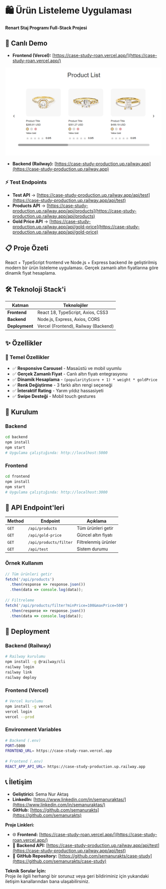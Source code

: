 # 🛍️ Ürün Listeleme Uygulaması

**Renart Staj Programı Full-Stack Projesi**

## 🚀 Canlı Demo

- **Frontend (Vercel):** [https://case-study-roan.vercel.app/](https://case-study-roan.vercel.app/)

<img src="case-study-photo.png">

- **Backend (Railway):** [https://case-study-production.up.railway.app](https://case-study-production.up.railway.app)

### ⚡ Test Endpoints

- **Test API** → [https://case-study-production.up.railway.app/api/test](https://case-study-production.up.railway.app/api/test)
- **Products API** → [https://case-study-production.up.railway.app/api/products](https://case-study-production.up.railway.app/api/products)
- **Gold Price API** → [https://case-study-production.up.railway.app/api/gold-price](https://case-study-production.up.railway.app/api/gold-price)

## 📋 Proje Özeti 

React + TypeScript frontend ve Node.js + Express backend ile geliştirilmiş modern bir ürün listeleme uygulaması. Gerçek zamanlı altın fiyatlarına göre dinamik fiyat hesaplama.

## 🛠️ Teknoloji Stack'i
| Katman | Teknolojiler |
|--------|-------------|
| **Frontend** | React 18, TypeScript, Axios, CSS3 |
| **Backend** | Node.js, Express, Axios, CORS |
| **Deployment** | Vercel (Frontend), Railway (Backend) |

## ✨ Özellikler

### 🎯 Temel Özellikler
- ✅ **Responsive Carousel** - Masaüstü ve mobil uyumlu
- ✅ **Gerçek Zamanlı Fiyat** - Canlı altın fiyatı entegrasyonu
- ✅ **Dinamik Hesaplama** - `(popularityScore + 1) * weight * goldPrice`
- ✅ **Renk Değiştirme** - 3 farklı altın rengi seçeneği
- ✅ **İnteraktif Rating** - Yarım yıldız hassasiyeti
- ✅ **Swipe Desteği** - Mobil touch gestures

## 🔧 Kurulum

### Backend
```bash
cd backend
npm install
npm start
# Uygulama çalıştığında: http://localhost:5000 
```

### Frontend
```bash
cd frontend
npm install
npm start
# Uygulama çalıştığında: http://localhost:3000
```

## 📡 API Endpoint'leri

| Method | Endpoint | Açıklama |
|--------|----------|----------|
| `GET` | `/api/products` | Tüm ürünleri getir |
| `GET` | `/api/gold-price` | Güncel altın fiyatı |
| `GET` | `/api/products/filter` | Filtrelenmiş ürünler |
| `GET` | `/api/test` | Sistem durumu |

### Örnek Kullanım
```javascript
// Tüm ürünleri getir
fetch('/api/products')
  .then(response => response.json())
  .then(data => console.log(data));

// Filtreleme
fetch('/api/products/filter?minPrice=100&maxPrice=500')
  .then(response => response.json())
  .then(data => console.log(data));
  ```

## 🚀 Deployment

### Backend (Railway)
```bash
# Railway kurulumu
npm install -g @railway/cli
railway login
railway link
railway deploy
```

### Frontend (Vercel)
```bash
# Vercel kurulumu
npm install -g vercel
vercel login
vercel --prod
```

### Environment Variables
```bash
# Backend (.env)
PORT=5000
FRONTEND_URL= https://case-study-roan.vercel.app

# Frontend (.env)
REACT_APP_API_URL= https://case-study-production.up.railway.app
```

## 📞 İletişim

- **Geliştirici:** Sema Nur Aktaş 
- **LinkedIn:** [https://www.linkedin.com/in/semanuraktas/](https://www.linkedin.com/in/semanuraktas/) 
- **GitHub:** [https://github.com/semanurakts](https://github.com/semanurakts)

**Proje Linkleri:**  
- 🌐 **Frontend:** [https://case-study-roan.vercel.app/](https://case-study-roan.vercel.app/)
- 🔗 **Backend API:** [https://case-study-production.up.railway.app/api/test](https://case-study-production.up.railway.app/api/test)
- 📂 **GitHub Repository:** [https://github.com/semanurakts/case-study](https://github.com/semanurakts/case-study)

**Teknik Sorular İçin:**  
Proje ile ilgili herhangi bir sorunuz veya geri bildiriminiz için yukarıdaki iletişim kanallarından bana ulaşabilirsiniz.
